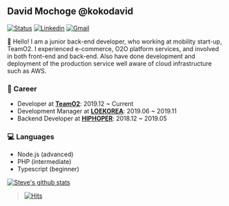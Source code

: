 ## David Mochoge @kokodavid

[![Status](https://img.shields.io/badge/status-employed%20-brightgreen.svg)](https://github.com/kokodavid)
[![Linkedin](https://img.shields.io/badge/-iam--stevejkang-blue?style=flat&logo=Linkedin&logoColor=white&link=https://www.linkedin.com/in/davidmochoge/)](https://www.linkedin.com/in/davidmochoge/)
[![Gmail](https://img.shields.io/badge/-iam@juneyoung.io-d14836?style=flat&logo=Gmail&logoColor=white&link=mailto:david.mo.okoko@gmail.com)](mailto:david.mo.okoko@gmail.com)


👋 Hello! I am a junior back-end developer, who working at mobility start-up, TeamO2. I experienced e-commerce, O2O platform services, and involved in both front-end and back-end. Also have done development and deployment of the production service well aware of cloud infrastructure such as AWS.

### 💼 Career
- Developer at [**TeamO2**](https://carmore.kr/): 2019.12 ~ Current
- Development Manager at [**LOEKOREA**](http://loekorea.com/): 2019.06 ~ 2019.11
- Backend Developer at [**HIPHOPER**](https://www.hiphoper.com/): 2018.12 ~ 2019.05

### 💻 Languages
- Node.js (advanced)
- PHP (intermediate)
- Typescript (beginner)

[![Steve's github stats](https://github-readme-stats.vercel.app/api?username=stevejkang&show_icons=true&title_color=fff&icon_color=79ff97&text_color=9f9f9f&bg_color=151515)](https://github.com/stevejkang)

> [![Hits](https://hits.seeyoufarm.com/api/count/incr/badge.svg?url=https%3A%2F%2Fgithub.com%2Fstevejkang%2Fstevejkang)](https://github.com/stevejkang/stevejkang)